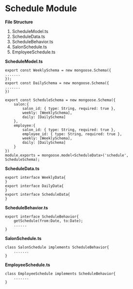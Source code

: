 Schedule Module
=================
**File Structure**

 1. ScheduleModel.ts
 2. ScheduleData.ts
 3. ScheduleBehavior.ts
 4. SalonSchedule.ts
 5. EmployeeSchedule.ts
 
**ScheduleModel.ts**
```
export const WeeklySchema = new mongoose.Schema({
.......
});
export const DailySchema = new mongoose.Schema({
.......
})

export const ScheduleSchema = new mongoose.Schema({
	salon:{
		salon_id: { type: String, required: true },
		weekly: [WeeklySchema],
		daily: [DailySchema]
	},
	employee:{
		salon_id: { type: String, required: true },
		employee_id: { type: String, required: true },
		weekly: [WeeklySchema],
		daily: [DailySchema]
	}
})
module.exports = mongoose.model<ScheduleData>('schedule', ScheduleSchema);
```
**ScheduleData.ts**
```
export interface WeeklyData{
}
export interface DailyData{
}
export interface ScheduleData{
}
```
**ScheduleBehavior.ts**
```
export interface ScheduleBehavior{
	getSchedule(from:Date, to:Date);
	......
}
```
**SalonSchedule.ts**
```
class SalonSchedule implements ScheduleBehavior{
	.......
}
```
**EmployeeSchedule.ts**
```
class EmployeeSchedule implements ScheduleBehavior{
	.......
}
```
